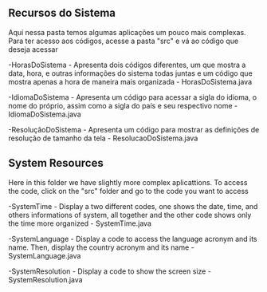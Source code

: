 ## Recursos do Sistema

Aqui nessa pasta temos algumas aplicações um pouco mais complexas. Para ter acesso aos códigos, acesse a pasta "src" e vá ao código que deseja acessar

-HorasDoSistema - Apresenta dois códigos diferentes, um que mostra a data, hora, e outras informações do sistema todas juntas e um código que mostra apenas a hora de maneira mais organizada - HorasDoSistema.java

-IdiomaDoSistema - Apresenta um código para acessar a sigla do idioma, o nome do próprio, assim como a sigla do país e seu respectivo nome - IdiomaDoSistema.java

-ResoluçãoDoSistema - Apresenta um código para mostrar as definições de resolução de tamanho da tela - ResolucaoDoSistema.java

## System Resources

Here in this folder we have slightly more complex aplicattions. To access the code, click on the "src" folder and go to the code you want to access

-SystemTime - Display a two different codes, one shows the date, time, and others informations of system, all together and the other code shows only the time more organized - SystemTime.java

-SystemLanguage - Display a code to access the language acronym and its name. Then, display the country acronym and its name - SystemLanguage.java

-SystemResolution - Display a code to show the screen size - SystemResolution.java